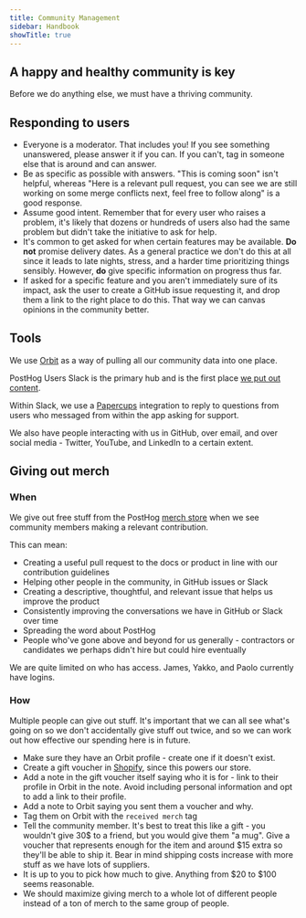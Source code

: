 ```yaml
---
title: Community Management
sidebar: Handbook
showTitle: true
---
```


## A happy and healthy community is key

Before we do anything else, we must have a thriving community.

## Responding to users

* Everyone is a moderator. That includes you! If you see something unanswered, please answer it if you can. If you can't, tag in someone else that is around and can answer.
* Be as specific as possible with answers. "This is coming soon" isn't helpful, whereas "Here is a relevant pull request, you can see we are still working on some merge conflicts next, feel free to follow along" is a good response.
* Assume good intent. Remember that for every user who raises a problem, it's likely that dozens or hundreds of users also had the same problem but didn't take the initiative to ask for help.
* It's common to get asked for when certain features may be available. **Do not** promise delivery dates. As a general practice we don't do this at all since it leads to late nights, stress, and a harder time prioritizing things sensibly. However, **do** give specific information on progress thus far.
* If asked for a specific feature and you aren't immediately sure of its impact, ask the user to create a GitHub issue requesting it, and drop them a link to the right place to do this. That way we can canvas opinions in the community better.

## Tools

We use [Orbit](https://app.orbit.love) as a way of pulling all our community data into one place.

PostHog Users Slack is the primary hub and is the first place [we put out content](/releasing-content).

Within Slack, we use a [Papercups](https://papercups.io/) integration to reply to questions from users who messaged from within the app asking for support.

We also have people interacting with us in GitHub, over email, and over social media - Twitter, YouTube, and LinkedIn to a certain extent.

## Giving out merch

### When

We give out free stuff from the PostHog [merch store](https://merch.posthog.com) when we see community members making a relevant contribution.

This can mean:

* Creating a useful pull request to the docs or product in line with our contribution guidelines
* Helping other people in the community, in GitHub issues or Slack
* Creating a descriptive, thoughtful, and relevant issue that helps us improve the product
* Consistently improving the conversations we have in GitHub or Slack over time
* Spreading the word about PostHog
* People who've gone above and beyond for us generally - contractors or candidates we perhaps didn't hire but could hire eventually

We are quite limited on who has access. James, Yakko, and Paolo currently have logins.

### How

Multiple people can give out stuff. It's important that we can all see what's going on so we don't accidentally give stuff out twice, and so we can work out how effective our spending here is in future.

* Make sure they have an Orbit profile - create one if it doesn't exist.
* Create a gift voucher in [Shopify](https://shopify.com), since this powers our store.
* Add a note in the gift voucher itself saying who it is for - link to their profile in Orbit in the note. Avoid including personal information and opt to add a link to their profile.
* Add a note to Orbit saying you sent them a voucher and why.
* Tag them on Orbit with the `received merch` tag
* Tell the community member. It's best to treat this like a gift - you wouldn't give 30\$ to a friend, but you would give them "a mug". Give a voucher that represents enough for the item and around \$15 extra so they'll be able to ship it. Bear in mind shipping costs increase with more stuff as we have lots of suppliers.
* It is up to you to pick how much to give. Anything from \$20 to \$100 seems reasonable.
* We should maximize giving merch to a whole lot of different people instead of a ton of merch to the same group of people.